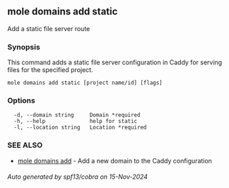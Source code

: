 ## mole domains add static

Add a static file server route

### Synopsis

This command adds a static file server configuration in Caddy for serving files for the specified project.

```
mole domains add static [project name/id] [flags]
```

### Options

```
  -d, --domain string     Domain *required
  -h, --help              help for static
  -l, --location string   Location *required
```

### SEE ALSO

* [mole domains add](mole_domains_add.md)	 - Add a new domain to the Caddy configuration

###### Auto generated by spf13/cobra on 15-Nov-2024
